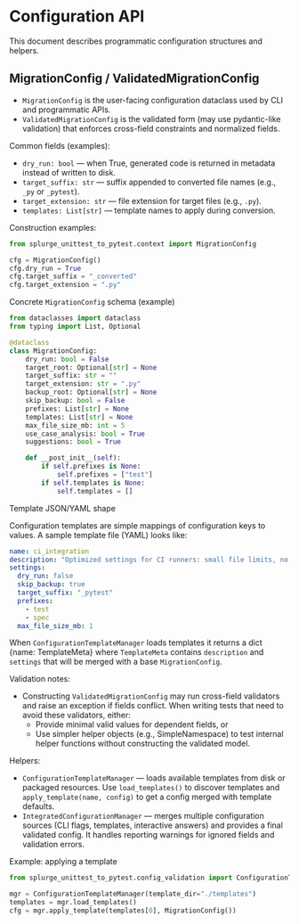 # Configuration API

This document describes programmatic configuration structures and helpers.

## MigrationConfig / ValidatedMigrationConfig

- `MigrationConfig` is the user-facing configuration dataclass used by CLI and programmatic APIs.
- `ValidatedMigrationConfig` is the validated form (may use pydantic-like validation) that enforces cross-field constraints and normalized fields.

Common fields (examples):
- `dry_run: bool` — when True, generated code is returned in metadata instead of written to disk.
- `target_suffix: str` — suffix appended to converted file names (e.g., `_py` or `_pytest`).
- `target_extension: str` — file extension for target files (e.g., `.py`).
- `templates: List[str]` — template names to apply during conversion.

Construction examples:

```python
from splurge_unittest_to_pytest.context import MigrationConfig

cfg = MigrationConfig()
cfg.dry_run = True
cfg.target_suffix = "_converted"
cfg.target_extension = ".py"
```

Concrete `MigrationConfig` schema (example)

```python
from dataclasses import dataclass
from typing import List, Optional

@dataclass
class MigrationConfig:
    dry_run: bool = False
    target_root: Optional[str] = None
    target_suffix: str = ""
    target_extension: str = ".py"
    backup_root: Optional[str] = None
    skip_backup: bool = False
    prefixes: List[str] = None
    templates: List[str] = None
    max_file_size_mb: int = 5
    use_case_analysis: bool = True
    suggestions: bool = True

    def __post_init__(self):
        if self.prefixes is None:
            self.prefixes = ["test"]
        if self.templates is None:
            self.templates = []
```

Template JSON/YAML shape

Configuration templates are simple mappings of configuration keys to values. A sample template file (YAML) looks like:

```yaml
name: ci_integration
description: "Optimized settings for CI runners: small file limits, no backups, quiet output."
settings:
  dry_run: false
  skip_backup: true
  target_suffix: "_pytest"
  prefixes:
    - test
    - spec
  max_file_size_mb: 1
```

When `ConfigurationTemplateManager` loads templates it returns a dict {name: TemplateMeta} where `TemplateMeta` contains `description` and `settings` that will be merged with a base `MigrationConfig`.

Validation notes:

- Constructing `ValidatedMigrationConfig` may run cross-field validators and raise an exception if fields conflict. When writing tests that need to avoid these validators, either:
  - Provide minimal valid values for dependent fields, or
  - Use simpler helper objects (e.g., SimpleNamespace) to test internal helper functions without constructing the validated model.

Helpers:

- `ConfigurationTemplateManager` — loads available templates from disk or packaged resources. Use `load_templates()` to discover templates and `apply_template(name, config)` to get a config merged with template defaults.
- `IntegratedConfigurationManager` — merges multiple configuration sources (CLI flags, templates, interactive answers) and provides a final validated config. It handles reporting warnings for ignored fields and validation errors.

Example: applying a template

```python
from splurge_unittest_to_pytest.config_validation import ConfigurationTemplateManager

mgr = ConfigurationTemplateManager(template_dir="./templates")
templates = mgr.load_templates()
cfg = mgr.apply_template(templates[0], MigrationConfig())
```

